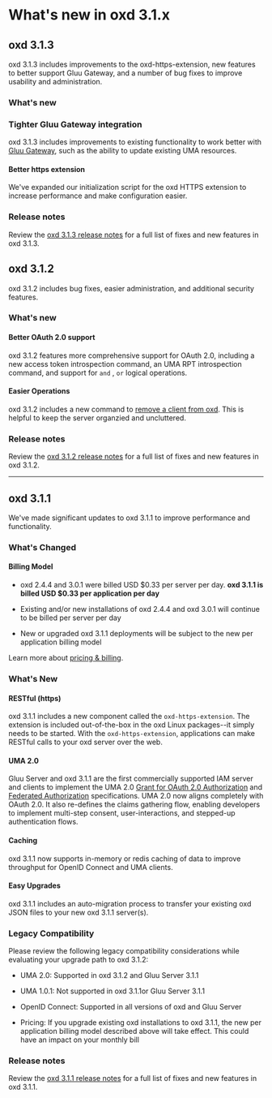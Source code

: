 # What's new in oxd 3.1.x

## oxd 3.1.3

oxd 3.1.3 includes improvements to the oxd-https-extension, new features to better support Gluu Gateway, and a number of bug fixes to improve usability and administration. 

### What's new

### Tighter Gluu Gateway integration

oxd 3.1.3 includes improvements to existing functionality to work better with [Gluu Gateway](https://gluu.org/docs/gg), such as the ability to update existing UMA resources.

#### Better https extension

We've expanded our initialization script for the oxd HTTPS extension to increase performance and make configuration easier.

### Release notes

Review the [oxd 3.1.3 release notes](./release-notes/index.md) for a full list of fixes and new features in oxd 3.1.3.

## oxd 3.1.2
oxd 3.1.2 includes bug fixes, easier administration, and additional security features. 

### What's new

#### Better OAuth 2.0 support
oxd 3.1.2 features more comprehensive support for OAuth 2.0, including a new access token introspection command, an UMA RPT introspection command, and support for `and` , `or` logical operations.   

#### Easier Operations
oxd 3.1.2 includes a new command to [remove a client from oxd](https://gluu.org/docs/oxd/3.1.2/api/#remove-site). This is helpful to keep the server organzied and uncluttered. 

### Release notes

Review the [oxd 3.1.2 release notes](./release-notes/index.md) for a full list of fixes and new features in oxd 3.1.2. 

-------

## oxd 3.1.1
We've made significant updates to oxd 3.1.1 to improve performance and functionality. 

### What's Changed

#### Billing Model
- oxd 2.4.4 and 3.0.1 were billed USD $0.33 per server per day. **oxd 3.1.1 is billed USD $0.33 per application per day**

- Existing and/or new installations of oxd 2.4.4 and oxd 3.0.1 will continue to be billed per server per day

- New or upgraded oxd 3.1.1 deployments will be subject to the new per application billing model

Learn more about [pricing & billing](https://gluu.org/docs/oxd/3.1.1/#pricing-billing). 

### What's New

#### RESTful (https)
oxd 3.1.1 includes a new component called the `oxd-https-extension`. The extension is included out-of-the-box in the oxd Linux packages--it simply needs to be started. With the `oxd-https-extension`, applications can make RESTful calls to your oxd server over the web.

#### UMA 2.0
Gluu Server and oxd 3.1.1 are the first commercially supported IAM server and clients to implement the UMA 2.0 [Grant for OAuth 2.0 Authorization](https://docs.kantarainitiative.org/uma/wg/oauth-uma-grant-2.0-05.html) and [Federated Authorization](https://docs.kantarainitiative.org/uma/wg/rec-oauth-uma-federated-authz-2.0.html) specifications. UMA 2.0 now aligns completely with OAuth 2.0. It also re-defines the claims gathering flow, enabling developers to implement multi-step consent, user-interactions, and stepped-up authentication flows. 

#### Caching
oxd 3.1.1 now supports in-memory or redis caching of data to improve throughput for OpenID Connect and UMA clients.

#### Easy Upgrades
oxd 3.1.1 includes an auto-migration process to transfer your existing oxd JSON files to your new oxd 3.1.1 server(s).

### Legacy Compatibility

Please review the following legacy compatibility considerations while evaluating your upgrade path to oxd 3.1.2:

- UMA 2.0: Supported in oxd 3.1.2 and Gluu Server 3.1.1    

- UMA 1.0.1: Not supported in oxd 3.1.1or Gluu Server 3.1.1

- OpenID Connect: Supported in all versions of oxd and Gluu Server   

- Pricing: If you upgrade existing oxd installations to oxd 3.1.1, the new per application billing model described above will take effect. This could have an impact on your monthly bill   

### Release notes

Review the [oxd 3.1.1 release notes](https://gluu.org/docs/oxd/3.1.1/release-notes/) for a full list of fixes and new features in oxd 3.1.1. 
